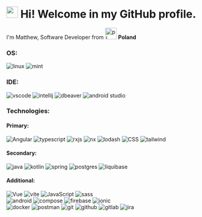 <h1><img src="https://emojis.slackmojis.com/emojis/images/1643513081/48669/android-dance.gif?1643513081" width="30" alt="android"/> Hi! Welcome in my GitHub profile. </h1>

<p>I'm Matthew, Software Developer from <img src="https://emojis.slackmojis.com/emojis/images/1621376537/40081/poland.gif?1621376537" width="30" alt="pl"/> <b>Poland</b>
<h3>OS:</h3>
    <img src="https://img.shields.io/badge/Linux-FCC624?style=for-the-badge&logo=linux&logoColor=black" alt="linux" />
    <img src="https://img.shields.io/badge/Linux%20Mint-87CF3E?style=for-the-badge&logo=Linux%20Mint&logoColor=white" alt="mint" />
<h3>IDE:</h3>
<div>
    <img src="https://img.shields.io/badge/Visual_Studio_Code-0078D4?style=for-the-badge&logo=visual%20studio%20code&logoColor=white" alt="vscode" />
    <img src="https://img.shields.io/badge/IntelliJ-Idea%20Community-000000?style=for-the-badge&logo=intellij-idea&logoColor=white" alt="intellij" />
    <img src="https://img.shields.io/badge/DBeaver-382923.svg?style=for-the-badge&logo=DBeaver&logoColor=white" alt="dbeaver" />
    <img src="https://img.shields.io/badge/Android%20Studio-3DDC84.svg?style=for-the-badge&logo=Android-Studio&logoColor=white" alt="android studio" />
</div>
<h3>Technologies:</h3>
<h4>Primary:</h4>
<div>
    <img src="https://img.shields.io/badge/angular-%23DD0031.svg?style=for-the-badge&logo=angular&logoColor=white" alt="Angular" />
    <img src="https://img.shields.io/badge/TypeScript-007ACC?style=for-the-badge&logo=typescript&logoColor=white" alt="typescript" />
    <img src="https://img.shields.io/badge/rxjs-%23B7178C.svg?style=for-the-badge&logo=reactivex&logoColor=white" alt="rxjs" />
    <img src="https://img.shields.io/badge/nx-143055?style=for-the-badge&logo=nx&logoColor=white" alt="nx" />
    <img src="https://img.shields.io/badge/Lodash-3492FF?style=for-the-badge&logo=lodash&logoColor=white" alt="lodash" />
    <img src="https://img.shields.io/badge/CSS3-1572B6?style=for-the-badge&logo=css3&logoColor=white" alt="CSS" />
    <img src="https://img.shields.io/badge/tailwindcss-%2338B2AC.svg?style=for-the-badge&logo=tailwind-css&logoColor=white" alt="tailwind" />
</div>
<h4>Secondary:</h4>
<div>
    <img src="https://img.shields.io/badge/java-%23ED8B00.svg?style=for-the-badge&logo=openjdk&logoColor=white" alt="java" />
    <img src="https://img.shields.io/badge/kotlin-%237F52FF.svg?style=for-the-badge&logo=kotlin&logoColor=white" alt="kotlin" />
    <img src="https://img.shields.io/badge/spring-%236DB33F.svg?style=for-the-badge&logo=spring&logoColor=white" alt="spring" />
    <img src="https://img.shields.io/badge/postgres-%23316192.svg?style=for-the-badge&logo=postgresql&logoColor=white" alt="postgres" />
    <img src="https://img.shields.io/badge/Liquibase-2962FF.svg?style=for-the-badge&logo=Liquibase&logoColor=white" alt="liquibase" />
</div>
<h4>Additional:</h4>
<div>
    <img src="https://img.shields.io/badge/Vue.js-35495E?style=for-the-badge&logo=vue.js&logoColor=4FC08D" alt="Vue" />
    <img src="https://img.shields.io/badge/Vite-B73BFE?style=for-the-badge&logo=vite&logoColor=FFD62E" alt="vite" />  
    <img src="https://img.shields.io/badge/JavaScript-F7DF1E?style=for-the-badge&logo=javascript&logoColor=black" alt="JavaScript" />
    <img src="https://img.shields.io/badge/SASS-hotpink.svg?style=for-the-badge&logo=SASS&logoColor=white" alt="sass" />
    <br />
    <img src="https://img.shields.io/badge/Android-34A853.svg?style=for-the-badge&logo=Android&logoColor=white" alt="android" />
    <img src="https://img.shields.io/badge/Jetpack%20Compose-4285F4.svg?style=for-the-badge&logo=Jetpack-Compose&logoColor=white" alt="compose" />
    <img src="https://img.shields.io/badge/Firebase-FFCA28.svg?style=for-the-badge&logo=Firebase&logoColor=black" alt="firebase" />
    <img src="https://img.shields.io/badge/Ionic-3880FF.svg?style=for-the-badge&logo=Ionic&logoColor=white" alt="ionic" />
    <br />
    <img src="https://img.shields.io/badge/Docker-2CA5E0?style=for-the-badge&logo=docker&logoColor=white" alt="docker" />
    <img src="https://img.shields.io/badge/Postman-FF6C37?style=for-the-badge&logo=Postman&logoColor=white" alt="postman" />
    <img src="https://img.shields.io/badge/GIT-E44C30?style=for-the-badge&logo=git&logoColor=white" alt="git" />
    <img src="https://img.shields.io/badge/GitHub-100000?style=for-the-badge&logo=github&logoColor=white" alt="github" />
    <img src="https://img.shields.io/badge/GitLab-330F63?style=for-the-badge&logo=gitlab&logoColor=white" alt="gitlab" />
    <img src="https://img.shields.io/badge/Jira-0052CC?style=for-the-badge&logo=Jira&logoColor=white" alt="jira" />
</div>

